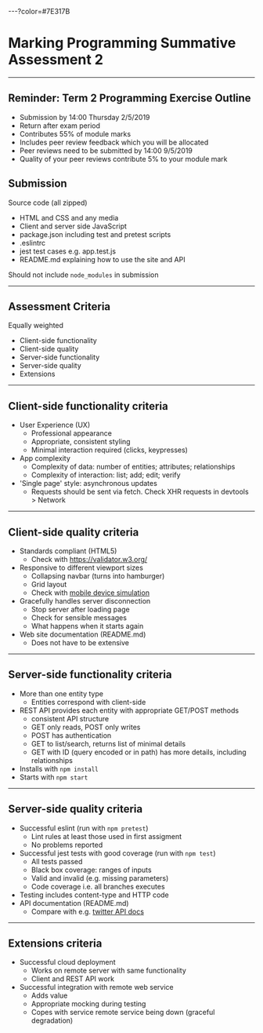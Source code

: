 ---?color=#7E317B

# Marking Programming Summative Assessment 2

---

## Reminder: Term 2 Programming Exercise Outline

- Submission by 14:00 Thursday 2/5/2019
- Return after exam period
- Contributes 55% of module marks
- Includes peer review feedback which you will be allocated
- Peer reviews need to be submitted by 14:00 9/5/2019
- Quality of your peer reviews contribute 5% to your module mark



## Submission

Source code (all zipped)

- HTML and CSS and any media
- Client and server side JavaScript
- package.json including test and pretest scripts
- .eslintrc 
- jest test cases e.g. app.test.js
- README.md explaining how to use the site and API

Should not include `node_modules` in submission

---

## Assessment Criteria

Equally weighted

- Client-side functionality
- Client-side quality
- Server-side functionality
- Server-side quality
- Extensions

---

## Client-side functionality criteria

- User Experience (UX)
  - Professional appearance
  - Appropriate, consistent styling
  - Minimal interaction required (clicks, keypresses)
- App complexity
  - Complexity of data: number of entities; attributes; relationships
  - Complexity of interaction: list; add; edit; verify
- 'Single page' style: asynchronous updates
  - Requests should be sent via fetch. Check XHR requests in devtools > Network

---

## Client-side quality criteria

- Standards compliant (HTML5)
  - Check with <https://validator.w3.org/>
- Responsive to different viewport sizes
  - Collapsing navbar (turns into hamburger)
  - Grid layout
  - Check with [mobile device simulation](https://developers.google.com/web/tools/chrome-devtools/device-mode/)
- Gracefully handles server disconnection
  - Stop server after loading page
  - Check for sensible messages
  - What happens when it starts again
- Web site documentation (README.md)
  - Does not have to be extensive
---

## Server-side functionality criteria

- More than one entity type
  - Entities correspond with client-side
- REST API provides each entity with appropriate GET/POST methods
  - consistent API structure
  - GET only reads, POST only writes
  - POST has authentication
  - GET to list/search, returns list of minimal details
  - GET with ID (query encoded or in path) has more details, including relationships
- Installs with `npm install`
- Starts with `npm start`

---

## Server-side quality criteria

- Successful eslint (run with `npm pretest`)
  - Lint rules at least those used in first assigment
  - No problems reported
- Successful jest tests with good coverage (run with `npm test`)
  - All tests passed
  - Black box coverage: ranges of inputs
  - Valid and invalid (e.g. missing parameters)
  - Code coverage i.e. all branches executes
- Testing includes content-type and HTTP code
- API documentation (README.md)
  - Compare with e.g. [twitter API docs](https://developer.twitter.com/en/docs/api-reference-index)

---

## Extensions criteria

- Successful cloud deployment
  - Works on remote server with same functionality
  - Client and REST API work
- Successful integration with remote web service
  - Adds value 
  - Appropriate mocking during testing
  - Copes with service remote service being down (graceful degradation)

